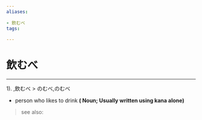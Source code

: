 ```yaml
---
aliases:
    
- 飲むべ
tags:
    
---
```


# 飲むべ
---
1).
,飲むべ > のむべ,のむべ

- person who likes to drink
**( Noun; Usually written using kana alone)**
> see also: 
            